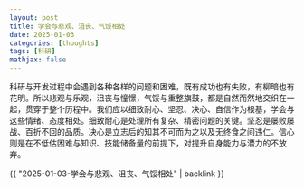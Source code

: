 ```yaml
---
layout: post
title: 学会与悲观、沮丧、气馁相处
date: 2025-01-03
categories: [thoughts]
tags: [科研]
mathjax: false
---
```


科研与开发过程中会遇到各种各样的问题和困难，既有成功也有失败，有柳暗也有花明。所以悲观与乐观，沮丧与憧憬，气馁与重整旗鼓，都是自然而然地交织在一起，贯穿于整个历程中。我们应以细致耐心、坚忍、决心、自信作为根基，学会与这些情绪、态度相处。细致耐心是处理所有复杂、精密问题的关键。坚忍是屡败屡战、百折不回的品质。决心是立志后的知其不可而为之以及无终食之间违仁。信心则是在不低估困难与知识、技能储备量的前提下，对提升自身能力与潜力的不放弃。

{{ "2025-01-03-学会与悲观、沮丧、气馁相处" | backlink }}
